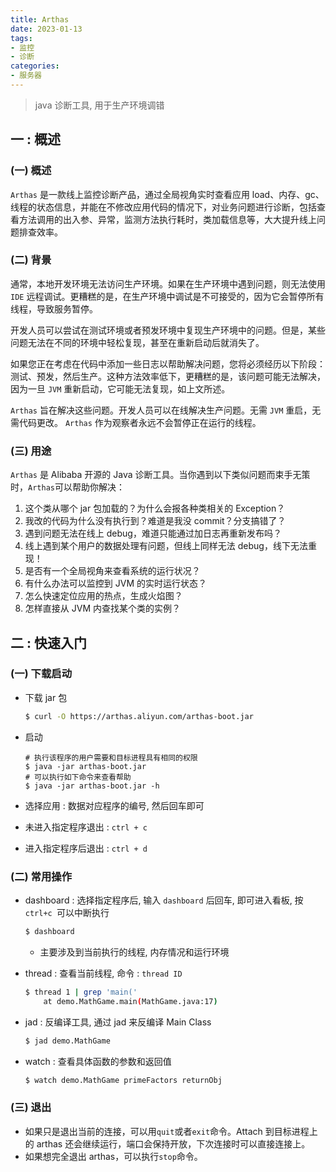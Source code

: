```yaml
---
title: Arthas
date: 2023-01-13
tags: 
- 监控
- 诊断
categories:
- 服务器
---
```






> java 诊断工具, 用于生产环境调错





## 一 : 概述

### (一) 概述

`Arthas` 是一款线上监控诊断产品，通过全局视角实时查看应用 load、内存、gc、线程的状态信息，并能在不修改应用代码的情况下，对业务问题进行诊断，包括查看方法调用的出入参、异常，监测方法执行耗时，类加载信息等，大大提升线上问题排查效率。

### (二) 背景

通常，本地开发环境无法访问生产环境。如果在生产环境中遇到问题，则无法使用 `IDE` 远程调试。更糟糕的是，在生产环境中调试是不可接受的，因为它会暂停所有线程，导致服务暂停。

开发人员可以尝试在测试环境或者预发环境中复现生产环境中的问题。但是，某些问题无法在不同的环境中轻松复现，甚至在重新启动后就消失了。

如果您正在考虑在代码中添加一些日志以帮助解决问题，您将必须经历以下阶段：测试、预发，然后生产。这种方法效率低下，更糟糕的是，该问题可能无法解决，因为一旦 `JVM` 重新启动，它可能无法复现，如上文所述。

`Arthas` 旨在解决这些问题。开发人员可以在线解决生产问题。无需 `JVM` 重启，无需代码更改。 `Arthas` 作为观察者永远不会暂停正在运行的线程。

### (三) 用途

`Arthas` 是 Alibaba 开源的 Java 诊断工具。当你遇到以下类似问题而束手无策时，`Arthas`可以帮助你解决：

1. 这个类从哪个 jar 包加载的？为什么会报各种类相关的 Exception？
2. 我改的代码为什么没有执行到？难道是我没 commit？分支搞错了？
3. 遇到问题无法在线上 debug，难道只能通过加日志再重新发布吗？
4. 线上遇到某个用户的数据处理有问题，但线上同样无法 debug，线下无法重现！
5. 是否有一个全局视角来查看系统的运行状况？
6. 有什么办法可以监控到 JVM 的实时运行状态？
7. 怎么快速定位应用的热点，生成火焰图？
8. 怎样直接从 JVM 内查找某个类的实例？



## 二 : 快速入门

### (一) 下载启动

* 下载 jar 包

  ```sh
  $ curl -O https://arthas.aliyun.com/arthas-boot.jar
  ```

* 启动

  ```shell
  # 执行该程序的用户需要和目标进程具有相同的权限
  $ java -jar arthas-boot.jar
  # 可以执行如下命令来查看帮助
  $ java -jar arthas-boot.jar -h
  ```

* 选择应用 : 数据对应程序的编号, 然后回车即可

* 未进入指定程序退出 : `ctrl + c`
* 进入指定程序后退出 : `ctrl + d`

### (二) 常用操作

* dashboard : 选择指定程序后, 输入 `dashboard` 后回车, 即可进入看板, 按 `ctrl+c `可以中断执行

  ```sh
  $ dashboard
  ```

  * 主要涉及到当前执行的线程, 内存情况和运行环境

* thread : 查看当前线程, 命令 : `thread ID`

  ```sh
  $ thread 1 | grep 'main('
      at demo.MathGame.main(MathGame.java:17)
  ```

* jad : 反编译工具, 通过 jad 来反编译 Main Class

  ```sh
  $ jad demo.MathGame
  ```

* watch : 查看具体函数的参数和返回值

  ```sh
  $ watch demo.MathGame primeFactors returnObj
  ```

### (三) 退出

* 如果只是退出当前的连接，可以用`quit`或者`exit`命令。Attach 到目标进程上的 arthas 还会继续运行，端口会保持开放，下次连接时可以直接连接上。
* 如果想完全退出 arthas，可以执行`stop`命令。